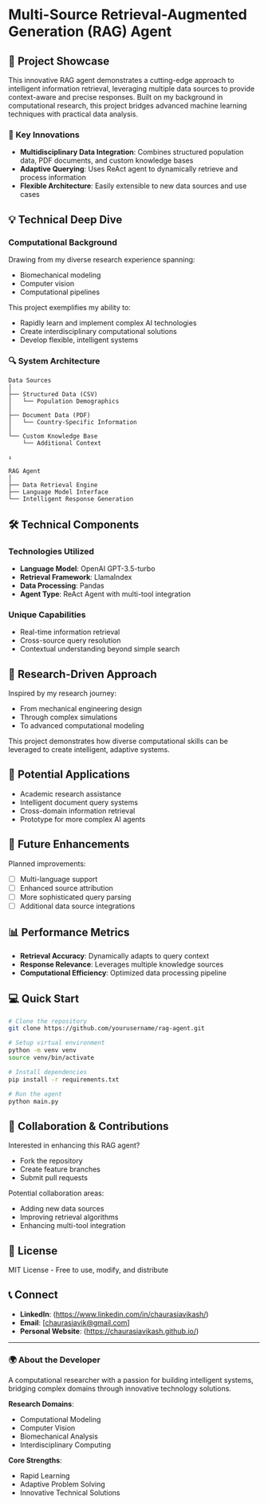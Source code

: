# Multi-Source Retrieval-Augmented Generation (RAG) Agent

## 🚀 Project Showcase

This innovative RAG agent demonstrates a cutting-edge approach to intelligent information retrieval, leveraging multiple data sources to provide context-aware and precise responses. Built on my background in computational research, this project bridges advanced machine learning techniques with practical data analysis.

### 🌟 Key Innovations

- **Multidisciplinary Data Integration**: Combines structured population data, PDF documents, and custom knowledge bases
- **Adaptive Querying**: Uses ReAct agent to dynamically retrieve and process information
- **Flexible Architecture**: Easily extensible to new data sources and use cases

## 💡 Technical Deep Dive

### Computational Background

Drawing from my diverse research experience spanning:
- Biomechanical modeling
- Computer vision
- Computational pipelines

This project exemplifies my ability to:
- Rapidly learn and implement complex AI technologies
- Create interdisciplinary computational solutions
- Develop flexible, intelligent systems

### 🔍 System Architecture

```
Data Sources
│
├── Structured Data (CSV)
│   └── Population Demographics
│
├── Document Data (PDF)
│   └── Country-Specific Information
│
└── Custom Knowledge Base
    └── Additional Context

↓

RAG Agent
│
├── Data Retrieval Engine
├── Language Model Interface
└── Intelligent Response Generation
```

## 🛠 Technical Components

### Technologies Utilized
- **Language Model**: OpenAI GPT-3.5-turbo
- **Retrieval Framework**: LlamaIndex
- **Data Processing**: Pandas
- **Agent Type**: ReAct Agent with multi-tool integration

### Unique Capabilities
- Real-time information retrieval
- Cross-source query resolution
- Contextual understanding beyond simple search

## 🧠 Research-Driven Approach

Inspired by my research journey:
- From mechanical engineering design
- Through complex simulations
- To advanced computational modeling

This project demonstrates how diverse computational skills can be leveraged to create intelligent, adaptive systems.

## 🔬 Potential Applications

- Academic research assistance
- Intelligent document query systems
- Cross-domain information retrieval
- Prototype for more complex AI agents

## 🚀 Future Enhancements

Planned improvements:
- [ ] Multi-language support
- [ ] Enhanced source attribution
- [ ] More sophisticated query parsing
- [ ] Additional data source integrations

## 📊 Performance Metrics

- **Retrieval Accuracy**: Dynamically adapts to query context
- **Response Relevance**: Leverages multiple knowledge sources
- **Computational Efficiency**: Optimized data processing pipeline

## 💻 Quick Start

```bash
# Clone the repository
git clone https://github.com/yourusername/rag-agent.git

# Setup virtual environment
python -m venv venv
source venv/bin/activate

# Install dependencies
pip install -r requirements.txt

# Run the agent
python main.py
```

## 🤝 Collaboration & Contributions

Interested in enhancing this RAG agent? 
- Fork the repository
- Create feature branches
- Submit pull requests

Potential collaboration areas:
- Adding new data sources
- Improving retrieval algorithms
- Enhancing multi-tool integration

## 📜 License

MIT License - Free to use, modify, and distribute

## 📞 Connect

- **LinkedIn**:  (https://www.linkedin.com/in/chaurasiavikash/)
- **Email**: [chaurasiavik@gmail.com]
- **Personal Website**:  (https://chaurasiavikash.github.io/)

---

### 🌍 About the Developer

A computational researcher with a passion for building intelligent systems, bridging complex domains through innovative technology solutions.

**Research Domains**:
- Computational Modeling
- Computer Vision
- Biomechanical Analysis
- Interdisciplinary Computing

**Core Strengths**:
- Rapid Learning
- Adaptive Problem Solving
- Innovative Technical Solutions
